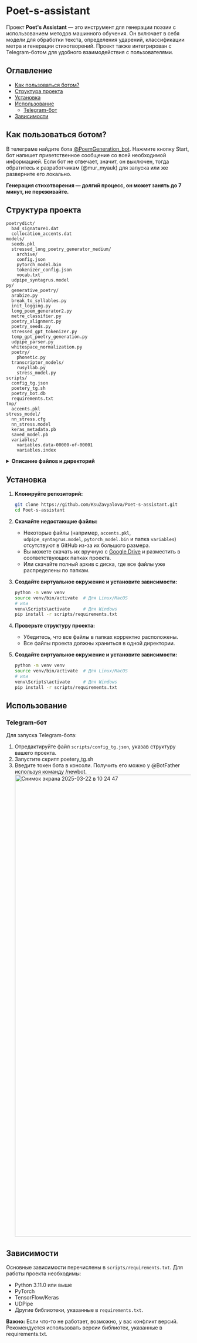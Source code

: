 # Poet-s-assistant

Проект **Poet's Assistant** — это инструмент для генерации поэзии с использованием методов машинного обучения. Он включает в себя модели для обработки текста, определения ударений, классификации метра и генерации стихотворений. Проект также интегрирован с Telegram-ботом для удобного взаимодействия с пользователями.

## Оглавление
- [Как пользоваться ботом?](#как-пользоваться-ботом)
- [Структура проекта](#структура-проекта)
- [Установка](#установка)
- [Использование](#использование)
  - [Telegram-бот](#telegram-бот)
- [Зависимости](#зависимости)

## Как пользоваться ботом?
В телеграме найдите бота [@PoemGeneration_bot](https://web.telegram.org/a/#7937455086).
Нажмите кнопку Start, бот напишет приветственное сообщение со всей необходимой информацией.
Если бот не отвечает, значит, он выключен, тогда обратитесь к разработчикам (@mur_myauk) для запуска или же разверните его локально.

**Генерация стихотворения — долгий процесс, он может занять до 7 минут, не переживайте.**

## Структура проекта

```
poetrydict/
  bad_signature1.dat
  collocation_accents.dat
models/
  seeds.pkl
  stressed_long_poetry_generator_medium/
    archive/
    config.json
    pytorch_model.bin
    tokenizer_config.json
    vocab.txt
  udpipe_syntagrus.model
py/
  generative_poetry/
  arabize.py
  break_to_syllables.py
  init_logging.py
  long_poem_generator2.py
  metre_classifier.py
  poetry_alignment.py
  poetry_seeds.py
  stressed_gpt_tokenizer.py
  temp_gpt_poetry_generation.py
  udpipe_parser.py
  whitespace_normalization.py
  poetry/
    phonetic.py
  transcriptor_models/
    rusyllab.py
    stress_model.py
scripts/
  config_tg.json
  poetery_tg.sh
  poetry_bot.db
  requirements.txt
tmp/
  accents.pkl
stress_model/
  nn_stress.cfg
  nn_stress.model
  keras_metadata.pb
  saved_model.pb
  variables/
    variables.data-00000-of-00001
    variables.index

```
<details>
<summary><strong>Описание файлов и директорий</strong></summary>

#### `poetrydict/`
- **bad_signature1.dat**: Файл исключениями.
- **collocation_accents.dat**: Файл с данными ударениях.

#### `models/`
- **seeds.pkl**: шаблоны для генерации поэзии.
- **stressed_long_poetry_generator_medium/**: Директория с моделью GPT для генерации стихов.
  - **archive/**: Архивные файлы модели.
  - **config.json**: Конфигурация модели.
  - **pytorch_model.bin**: Веса модели PyTorch.
  - **tokenizer_config.json**: Конфигурация токенизатора.
  - **vocab.txt**: Словарь токенизатора.
- **udpipe_syntagrus.model**: Модель UDPipe для морфологического анализа текста.

#### `py/`
- **generative_poetry/**: Скрипты для генерации поэзии.
- **arabize.py**: Скрипт для транслитерации текста.
- **break_to_syllables.py**: Разделение текста на слоги.
- **init_logging.py**: Настройка логирования.
- **long_poem_generator2.py**: Генератор длинных стихотворений.
- **metre_classifier.py**: Классификатор метра стихотворений.
- **poetry_alignment.py**: Выравнивание текста по метрическим шаблонам.
- **poetry_seeds.py**: Скрипт для работы с начальными данными (seeds).
- **stressed_gpt_tokenizer.py**: Токенизатор для модели GPT с учетом ударений.
- **temp_gpt_poetry_generation.py**: Скрипт для генерации стихов с использованием GPT.
- **udpipe_parser.py**: Парсер для работы с моделью UDPipe.
- **whitespace_normalization.py**: Нормализация пробелов в тексте.
- **poetry/**: Поддиректория с модулями для фонетического анализа.
  - **phonetic.py**: Фонетический анализ текста.
- **transcriptor_models/**: Модели для транскрипции текста.
  - **rusyllab.py**: Модуль для работы с русскими слогами.
  - **stress_model.py**: Модель для определения ударений.

#### `scripts/`
- **config_tg.json**: Конфигурационный файл для Telegram-бота.
- **poetery_tg.sh**: Скрипт для запуска Telegram-бота.
- **poetry_bot.db**: База данных для хранения информации, связанной с ботом.
- **requirements.txt**: Список зависимостей для установки.

#### `tmp/`
- **accents.pkl**: Файл с данными об ударениях.

#### `stress_model/`
- **nn_stress.cfg**: Конфигурация нейронной сети для определения ударений.
- **nn_stress.model**: Модель нейронной сети для определения ударений.
- **keras_metadata.pb**: Метаданные модели Keras.
- **saved_model.pb**: Сохраненная модель TensorFlow.
- **variables/**: Директория с переменными модели.
  - **variables.data-00000-of-00001**: Данные переменных модели.
  - **variables.index**: Индекс переменных модели.

</details>

## Установка

1. **Клонируйте репозиторий:**
   ```bash
   git clone https://github.com/KsuZavyalova/Poet-s-assistant.git
   cd Poet-s-assistant
   ```

2. **Скачайте недостающие файлы:**
   - Некоторые файлы (например, `accents.pkl`, `udpipe_syntagrus.model`, `pytorch_model.bin` и папка `variables`) отсутствуют в GitHub из-за их большого размера.
   - Вы можете скачать их вручную с [Google Drive](https://drive.google.com/drive/u/1/folders/1pIXtKtZX5eP5VMYJ5UeVUIj7jiuK_zGV) и разместить в соответствующих папках проекта.
   - Или скачайте полный архив с диска, где все файлы уже распределены по папкам.

3. **Создайте виртуальное окружение и установите зависимости:**
   ```bash
   python -m venv venv
   source venv/bin/activate  # Для Linux/MacOS
   # или
   venv\Scripts\activate     # Для Windows
   pip install -r scripts/requirements.txt
   ```

4. **Проверьте структуру проекта:**
   - Убедитесь, что все файлы в папках корректно расположены.
   - Все файлы проекта должны храниться в одной директории.

3. **Создайте виртуальное окружение и установите зависимости:**
   ```bash
   python -m venv venv
   source venv/bin/activate  # Для Linux/MacOS
   # или
   venv\Scripts\activate     # Для Windows
   pip install -r scripts/requirements.txt
   ```

## Использование

### Telegram-бот
Для запуска Telegram-бота:
1. Отредактируйте файл `scripts/config_tg.json`, указав структуру вашего проекта.
2. Запустите скрипт poetery_tg.sh
3. Введите токен бота в консоли.
   Получить его можно у @BotFather используя команду /newbot.
   <img width="1255" alt="Снимок экрана 2025-03-22 в 10 24 47" src="https://github.com/user-attachments/assets/0a90e2a7-494e-4539-b059-3bb094f82511" />


## Зависимости
Основные зависимости перечислены в `scripts/requirements.txt`. Для работы проекта необходимы:
- Python 3.11.0 или выше
- PyTorch
- TensorFlow/Keras
- UDPipe
- Другие библиотеки, указанные в `requirements.txt`.

**Важно:** Если что-то не работает, возможно, у вас конфликт версий. Рекомендуется использовать версии библиотек, указанные в requirements.txt.

